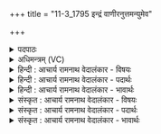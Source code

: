 +++
title = "11-3_1795 इन्द्रं वाणीरनुत्तमन्युमेव"

+++
<details><summary>पदपाठः</summary>

इ꣡न्द्र꣢꣯म्। वा꣡णीः꣢꣯। अ꣡नु꣢꣯त्तमन्युम्। अ꣡नु꣢꣯त्त। म꣣न्युम्। एव꣡। स꣣त्रा꣢। रा꣡जा꣢꣯नम्। द꣣धिरे। स꣡ह꣢꣯ध्यै। ह꣡र्य꣢꣯श्वाय। ह꣡रि꣢꣯। अ꣣श्वाय। बर्हय। स꣢म्। आ꣣पी꣢न्। १७९५।
</details>

<details><summary>अधिमन्त्रम् (VC)</summary>

- इन्द्रः
- वसिष्ठो मैत्रावरुणिः
- विराडनुष्टुप्
- गान्धारः
</details>

<details><summary>हिन्दी : आचार्य रामनाथ वेदालंकार - विषयः</summary>

आगे फिर उसी विषय का वर्णन है।
</details>

<details><summary>हिन्दी : आचार्य रामनाथ वेदालंकार - पदार्थः</summary>

पदार्थान्वय -  (अनुत्तमन्युम्) अबाधित तेजवाले (राजानम्) यश से प्रदीप्त (इन्द्रम् एव) परमात्मा वा आचार्य को ही (वाणीः) स्तोताओं वा शिष्यों की वाणियाँ (सहध्यै) विघ्नों वा दोषों को निष्प्रभाव करने के लिए (सत्रा) उपासना-सत्र में वा विद्या-सत्र में (दधिरे) नेता-रूप से स्थापित करती हैं। हे मनुष्य! तू (हर्यश्वाय) जिसके बनाये हुए सूर्य,चन्द्र,भूमण्डल आदि लोक आपस में आकर्षण से युक्त हैं,ऐसे परमात्मा को पाने के लिए वा जितेन्द्रिय आचार्य को पाने के लिए (आपीन्) बन्धुओं को (संबर्हय) भली-भाँति प्रेरित कर ॥३॥
</details>

<details><summary>हिन्दी : आचार्य रामनाथ वेदालंकार - भावार्थः</summary>

भावार्थ -  विद्या-यज्ञ में गुरु को और उपासना-यज्ञ में परमेश्वर को प्राप्त करके मनुष्यों को अपने अभीष्ट सिद्ध करने चाहिए ॥३॥
</details>

<details><summary>संस्कृत : आचार्य रामनाथ वेदालंकार - विषयः</summary>

अथ पुनरपि स एव विषय उच्यते।
</details>

<details><summary>संस्कृत : आचार्य रामनाथ वेदालंकार - पदार्थः</summary>

पदार्थान्वय -  (अनुत्तमन्युम्) न नुत्तो बाधितो मन्युस्तेजो यस्य तादृशम् (राजानम्) यशसा प्रदीप्तम् (इन्द्रम् एव) परमात्मानमेव आचार्यमेव वा (वाणीः) वाण्यः,स्तोतॄणां शिष्याणां वा वाचः (सहध्यै) विघ्नानां दोषाणां वा अभिभवाय।[षह अभिभवे,तुमर्थे अध्यैन् प्रत्ययः।] (सत्रा) उपासनासत्रे,विद्यासत्रे वा (दधिरे) नेतृरूपेण स्थापयन्ति। हे मनुष्य ! त्वम् (हर्यश्वाय) हरयः परस्पराकर्षणयुक्ता हरयः सूर्यचन्द्रभूमण्डलादयो लोकाः यस्य तस्मै परमात्मने,जितेन्द्रियाय आचार्याय च,तादृशं परमात्मानमाचार्यं च प्राप्तुमित्यर्थः (आपीन्) बन्धून् (संबर्हय) सम्प्रेरय ॥३॥२
</details>

<details><summary>संस्कृत : आचार्य रामनाथ वेदालंकार - भावार्थः</summary>

भावार्थ -  विद्यायज्ञे गुरुमुपासनायज्ञे च परमेश्वरं प्राप्य मनुष्यैः स्वसमीहितानि साध्यानि ॥३॥
</details>